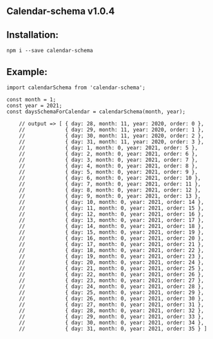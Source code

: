 ## Calendar-schema v1.0.4
## Installation:
``` npm i --save calendar-schema ```
## Example:
``````
import calendarSchema from 'calendar-schema';

const month = 1;
const year = 2021;
const daysSchemaForCalendar = calendarSchema(month, year);

    // output => [ { day: 28, month: 11, year: 2020, order: 0 },
    //             { day: 29, month: 11, year: 2020, order: 1 },
    //             { day: 30, month: 11, year: 2020, order: 2 },
    //             { day: 31, month: 11, year: 2020, order: 3 },
    //             { day: 1, month: 0, year: 2021, order: 5 },
    //             { day: 2, month: 0, year: 2021, order: 6 },
    //             { day: 3, month: 0, year: 2021, order: 7 },
    //             { day: 4, month: 0, year: 2021, order: 8 },
    //             { day: 5, month: 0, year: 2021, order: 9 },
    //             { day: 6, month: 0, year: 2021, order: 10 },
    //             { day: 7, month: 0, year: 2021, order: 11 },
    //             { day: 8, month: 0, year: 2021, order: 12 },
    //             { day: 9, month: 0, year: 2021, order: 13 },
    //             { day: 10, month: 0, year: 2021, order: 14 },
    //             { day: 11, month: 0, year: 2021, order: 15 },
    //             { day: 12, month: 0, year: 2021, order: 16 },
    //             { day: 13, month: 0, year: 2021, order: 17 },
    //             { day: 14, month: 0, year: 2021, order: 18 },
    //             { day: 15, month: 0, year: 2021, order: 19 },
    //             { day: 16, month: 0, year: 2021, order: 20 },
    //             { day: 17, month: 0, year: 2021, order: 21 },
    //             { day: 18, month: 0, year: 2021, order: 22 },
    //             { day: 19, month: 0, year: 2021, order: 23 },
    //             { day: 20, month: 0, year: 2021, order: 24 },
    //             { day: 21, month: 0, year: 2021, order: 25 },
    //             { day: 22, month: 0, year: 2021, order: 26 },
    //             { day: 23, month: 0, year: 2021, order: 27 },
    //             { day: 24, month: 0, year: 2021, order: 28 },
    //             { day: 25, month: 0, year: 2021, order: 29 },
    //             { day: 26, month: 0, year: 2021, order: 30 },
    //             { day: 27, month: 0, year: 2021, order: 31 },
    //             { day: 28, month: 0, year: 2021, order: 32 },
    //             { day: 29, month: 0, year: 2021, order: 33 },
    //             { day: 30, month: 0, year: 2021, order: 34 },
    //             { day: 31, month: 0, year: 2021, order: 35 } ]
``````
